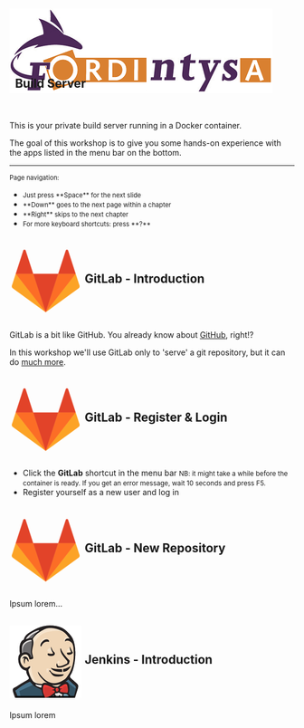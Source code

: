## <img src="images/fordintysa.png"></img>&nbsp;&nbsp;<span style="position: relative; bottom: 35px">Build Server</span>

This is your private build server running in a Docker container.

The goal of this workshop is to give you some hands-on experience with the apps listed in the menu bar on the bottom.

----

<div style="font-size: 0.8em">Page navigation:</div>

  - <div style="font-size: 0.8em">Just press **Space** for the next slide</div>
  - <div style="font-size: 0.8em">**Down** goes to the next page within a chapter</div>
  - <div style="font-size: 0.8em">**Right** skips to the next chapter</div>
  - <div style="font-size: 0.8em">For more keyboard shortcuts: press **?**</div>



## ![](images/gitlab.png) <span style="position: relative; bottom: 60px">GitLab - Introduction</span>

GitLab is a bit like GitHub. You already know about [GitHub](https://github.com/), right!?

In this workshop we'll use GitLab only to 'serve' a git repository, but it can do [much more](https://about.gitlab.com/).


## ![](images/gitlab.png) <span style="position: relative; bottom: 60px">GitLab - Register & Login</span>

  - Click the __GitLab__ shortcut in the menu bar
   <small>NB: it might take a while before the container is ready. 
  If you get an error message, wait 10 seconds and press F5.</small>
  - Register yourself as a new user and log in


## ![](images/gitlab.png) <span style="position: relative; bottom: 60px">GitLab - New Repository</span>

Ipsum lorem...



## ![](images/jenkins.png) <span style="position: relative; bottom: 60px">Jenkins - Introduction</span>

Ipsum lorem
